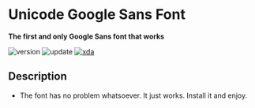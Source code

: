 # Unicode Google Sans Font
**The first and only Google Sans font that works**

![version](https://img.shields.io/badge/Version-3.1.2-brightgreen.svg) 
![update](https://img.shields.io/badge/Update-Feb_18,_2019-blue.svg) 
[![xda](https://img.shields.io/badge/XDA-Thread-orange.svg)](https://forum.xda-developers.com/apps/magisk/font-headline-fonts-nongthaihoang-t3886349) 

## Description
- The font has no problem whatsoever. It just works. Install it and enjoy.
